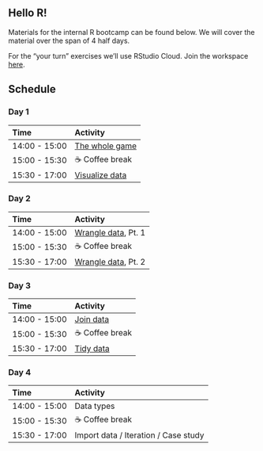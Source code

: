 
## Hello R\!

Materials for the internal R bootcamp can be found below. We will cover
the material over the span of 4 half days.

For the “your turn” exercises we’ll use RStudio Cloud. Join the
workspace [here](https://rstd.io/bootcamper-cloud).

## Schedule

### Day 1

| Time          | Activity                                                                                                         |
| :------------ | :--------------------------------------------------------------------------------------------------------------- |
| 14:00 - 15:00 | [The whole game](https://rstudio-education.github.io/bootcamper/slides/01-whole-game/01-whole-game.html)         |
| 15:00 - 15:30 | ☕ Coffee break                                                                                                   |
| 15:30 - 17:00 | [Visualize data](https://rstudio-education.github.io/bootcamper/slides/02-visualize-data/02-visualize-data.html) |

### Day 2

| Time          | Activity                                                                                                          |
| :------------ | :---------------------------------------------------------------------------------------------------------------- |
| 14:00 - 15:00 | [Wrangle data](https://rstudio-education.github.io/bootcamper/slides/03-wrangle-data/03-wrangle-data.html), Pt. 1 |
| 15:00 - 15:30 | ☕ Coffee break                                                                                                    |
| 15:30 - 17:00 | [Wrangle data](https://rstudio-education.github.io/bootcamper/slides/03-wrangle-data/03-wrangle-data.html), Pt. 2 |

### Day 3

| Time          | Activity                                                                                          |
| :------------ | :------------------------------------------------------------------------------------------------ |
| 14:00 - 15:00 | [Join data](https://rstudio-education.github.io/bootcamper/slides/04-join-data/04-join-data.html) |
| 15:00 - 15:30 | ☕ Coffee break                                                                                    |
| 15:30 - 17:00 | [Tidy data](https://rstudio-education.github.io/bootcamper/slides/05-tidy-data/05-tidy-data.html) |

### Day 4

| Time          | Activity                             |
| :------------ | :----------------------------------- |
| 14:00 - 15:00 | Data types                           |
| 15:00 - 15:30 | ☕ Coffee break                       |
| 15:30 - 17:00 | Import data / Iteration / Case study |
